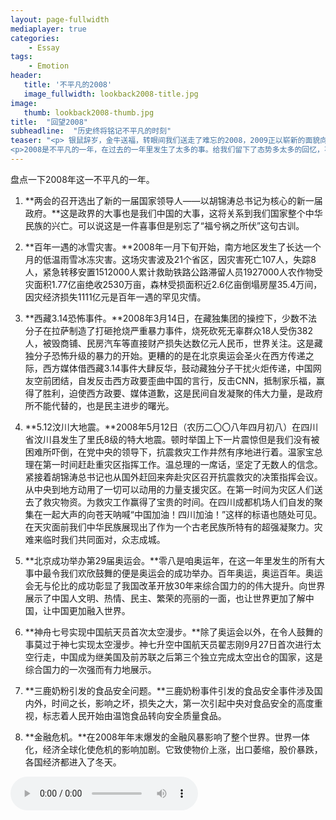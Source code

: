 ```yaml
---
layout: page-fullwidth
mediaplayer: true
categories:
    - Essay
tags:
    - Emotion
header:
   title: '不平凡的2008'
   image_fullwidth: lookback2008-title.jpg
image:
   thumb: lookback2008-thumb.jpg
title:  "回望2008"
subheadline:  "历史终将铭记不平凡的时刻"
teaser: "<p> 银鼠辞岁，金牛送福，转眼间我们送走了难忘的2008，2009正以崭新的面貌向我们走来。</p>
<p>2008是不平凡的一年，在过去的一年里发生了太多的事。给我们留下了态势多太多的回忆，不论是伤心还是感动，不论是离别还是重逢，不论是沮丧还是欢欣，那都已成为过去，尘封在我们的记忆中。</p>"
---
```


盘点一下2008年这一不平凡的一年。

1. **两会的召开选出了新的一届国家领导人——以胡锦涛总书记为核心的新一届政府。**这是政界的大事也是我们中国的大事，这将关系到我们国家整个中华民族的兴亡。可以说这是一件喜事但是别忘了“福兮祸之所伏”这句古训。

2. **百年一遇的冰雪灾害。**2008年一月下旬开始，南方地区发生了长达一个月的低温雨雪冰冻灾害。这场灾害波及21个省区，因灾害死亡107人，失踪8人，紧急转移安置1512000人累计救助铁路公路滞留人员1927000人农作物受灾面积1.77亿亩绝收2530万亩，森林受损面积近2.6亿亩倒塌房屋35.4万间，因灾经济损失1111亿元是百年一遇的罕见灾情。

3. **西藏3.14恐怖事件。**2008年3月14日，在藏独集团的操控下，少数不法分子在拉萨制造了打砸抢烧严重暴力事件，烧死砍死无辜群众18人受伤382人，被毁商铺、民房汽车等直接财产损失达数亿元人民币，世界关注。这是藏独分子恐怖升级的暴力的开始。更糟的的是在北京奥运会圣火在西方传递之际，西方媒体借西藏3.14事件大肆反华，鼓动藏独分子干扰火炬传递，中国网友空前团结，自发反击西方政要歪曲中国的言行，反击CNN，抵制家乐福，赢得了胜利，迫使西方政要、媒体道歉，这是民间自发凝聚的伟大力量，是政府所不能代替的，也是民主进步的曙光。

4. **5.12汶川大地震。**2008年5月12日（农历二〇〇八年四月初八）在四川省汶川县发生了里氏8级的特大地震。顿时举国上下一片震惊但是我们没有被困难所吓倒，在党中央的领导下，抗震救灾工作井然有序地进行着。温家宝总理在第一时间赶赴重灾区指挥工作。温总理的一席话，坚定了无数人的信念。紧接着胡锦涛总书记也从国外赶回来奔赴灾区召开抗震救灾的决策指挥会议。从中央到地方动用了一切可以动用的力量支援灾区。在第一时间为灾区人们送去了救灾物资。为救灾工作赢得了宝贵的时间。在四川成都机场人们自发的聚集在一起大声的向苍天呐喊“中国加油！四川加油！”这样的标语也随处可见。在天灾面前我们中华民族展现出了作为一个古老民族所特有的超强凝聚力。灾难来临时我们共同面对，众志成城。

5. **北京成功举办第29届奥运会。**零八是咱奥运年，在这一年里发生的所有大事中最令我们欢欣鼓舞的便是奥运会的成功举办。百年奥运，奥运百年。奥运会无与伦比的成功彰显了我国改革开放30年来综合国力的的伟大提升。向世界展示了中国人文明、热情、民主、繁荣的亮丽的一面，也让世界更加了解中国，让中国更加融入世界。

6. **神舟七号实现中国航天员首次太空漫步。**除了奥运会以外，在令人鼓舞的事莫过于神七实现太空漫步。神七升空中国航天员翟志刚9月27日首次进行太空行走，中国成为继美国及前苏联之后第三个独立完成太空出仓的国家，这是综合国力的一次强而有力地展示。

7. **三鹿奶粉引发的食品安全问题。**三鹿奶粉事件引发的食品安全事件涉及国内外，时间之长，影响之坏，损失之大，第一次引起中央对食品安全的高度重视，标志着人民开始由温饱食品转向安全质量食品。

8. **金融危机。**在2008年年末爆发的金融风暴影响了整个世界。世界一体化，经济全球化使危机的影响加剧。它致使物价上涨，出口萎缩，股价暴跌，各国经济都进入了冬天。

<audio src='{{site.urlbgm}}welcome2beijing.mp3' type="audio/mp3" autoplay loop controls></audio>